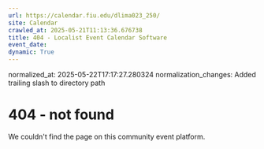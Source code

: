 ```yaml
---
url: https://calendar.fiu.edu/dlima023_250/
site: Calendar
crawled_at: 2025-05-21T11:13:36.676738
title: 404 - Localist Event Calendar Software
event_date: 
dynamic: True
---
```

normalized_at: 2025-05-22T17:17:27.280324
normalization_changes: Added trailing slash to directory path

# 404 - not found
We couldn't find the page on this community event platform.
